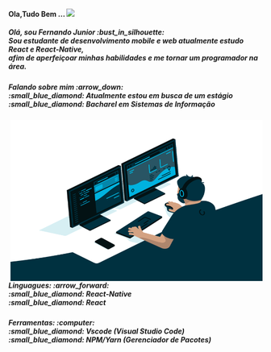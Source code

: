<h4>Ola,Tudo Bem ... <img src="https://camo.githubusercontent.com/e8e7b06ecf583bc040eb60e44eb5b8e0ecc5421320a92929ce21522dbc34c891/68747470733a2f2f6d656469612e67697068792e636f6d2f6d656469612f6876524a434c467a6361737252346961377a2f67697068792e676966" width="25px" style="max-width:100%;"></h4>
 <h5><i> Olá, sou Fernando Junior :bust_in_silhouette: <br>
 Sou estudante de desenvolvimento mobile e web atualmente estudo React e React-Native, <br> afim de aperfeiçoar minhas habilidades e me tornar um programador na área.  </i></h5></b>

<h5>Falando sobre mim :arrow_down:<br> 
:small_blue_diamond: Atualmente estou em busca de um estágio <br>
:small_blue_diamond: Bacharel em Sistemas de Informação </h5>
<img align="right" alt="GIF" src="https://github.com/Arvindcs/Arvindcs/raw/main/Source/image.gif?raw=true" width="500" height="320" style="max-width:100%;">
<h5>Linguagues: :arrow_forward:<br>
:small_blue_diamond: React-Native <br>
:small_blue_diamond: React
</h5>


<h5>Ferramentas: :computer: <br>
:small_blue_diamond: Vscode (Visual Studio Code) <br>
:small_blue_diamond: NPM/Yarn (Gerenciador de Pacotes) <br>
</h5

